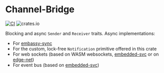 # Channel-Bridge

[![CI](https://github.com/ivmarkov/channel-bridge/actions/workflows/ci.yml/badge.svg)](https://github.com/ivmarkov/channel-bridge/actions/workflows/ci.yml)
![crates.io](https://img.shields.io/crates/v/channel-bridge.svg)

Blocking and async `Sender` and `Receiver` traits. Async implementations:
* For [embassy-sync](https://github.com/embassy-rs/embassy/tree/main/embassy-sync)
* For the custom, lock-free `Notification` primitive offered in this crate
* For web sockets (based on WASM websockets, [embedded-svc](https://github.com/esp-rs/embedded-svc) or on [edge-net](https://github.com/ivmarkov/edge-net))
* For event bus (based on [embedded-svc](https://github.com/esp-rs/embedded-svc))

